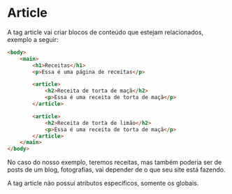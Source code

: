 # Article

A tag article vai criar blocos de conteúdo que estejam relacionados, exemplo a seguir:

```html
<body>
    <main>
        <h1>Receitas</h1>
        <p>Essa é uma página de receitas</p>

        <article>
            <h2>Receita de torta de maçã</h2>
            <p>Essa é uma receita de torta de maçã</p>
        </article>

        <article>
            <h2>Receita de torta de limão</h2>
            <p>Essa é uma receita de torta de maçã</p>
        </article>
    </main>
</body>
```

No caso do nosso exemplo, teremos receitas, mas também poderia ser de posts de um blog, fotografias, vai depender de o que seu site está fazendo.

A tag article não possui atributos específicos, somente os globais.